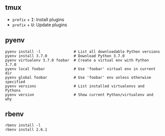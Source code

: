 tmux
----

  - `prefix` + <kbd>I</kbd>: Install plugins
  - `prefix` + <kbd>U</kbd>: Update plugins

pyenv
-----

    pyenv install -l               # List all downloadable Python versions
    pyenv install 3.7.0            # Download Python 3.7.0
    pyenv virtualenv 3.7.0 foobar  # Create a virtual env with Python 3.7.0
    pyenv local foobar             # Use 'foobar' virtual env in current dir
    pyenv global foobar            # Use 'foobar' env unless otherwise specified
    pyenv versions                 # List installed virtualenvs and Pythons
    pyenv version                  # Show current Python/virtualenv and why

rbenv
-----

    rbenv install -l
    rbenv install 2.6.1
